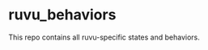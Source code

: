 <!--
Copyright 2020 RUVU Robotics B.V.
-->

# ruvu_behaviors
This repo contains all ruvu-specific states and behaviors.
